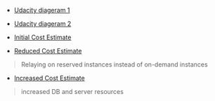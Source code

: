 - [Udacity diageram 1](Udacity_Diagram_1.pdf)

- [Udacity diageram 2](Udacity_Diagram_2.pdf)

- [Initial Cost Estimate](Initial_Cost_Estimate.csv)

- [Reduced Cost Estimate](Reduced_Cost_Estimate.csv)
> Relaying on reserved instances instead of on-demand instances

- [Increased Cost Estimate](Increased_Cost%20Estimate.csv)
> increased DB and server resources

